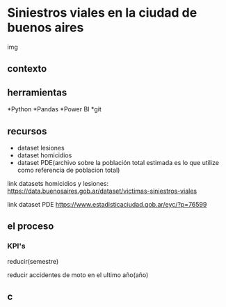 # Siniestros viales en la ciudad de buenos aires

img

## contexto





## herramientas

*Python
*Pandas
*Power BI
*git

## recursos

* dataset lesiones
* dataset homicidios
* dataset PDE(archivo sobre la población total estimada es lo que utilize como referencia de poblacion total)

link datasets homicidios y lesiones: https://data.buenosaires.gob.ar/dataset/victimas-siniestros-viales

link dataset PDE https://www.estadisticaciudad.gob.ar/eyc/?p=76599

## el proceso







### KPI's

reducir(semestre)



reducir accidentes de moto en el ultimo año(año)



## c
